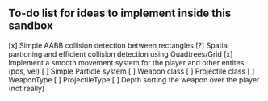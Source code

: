 ## To-do list for ideas to implement inside this sandbox

[x] Simple AABB collision detection between rectangles
[?] Spatial partioning and efficient collision detection using Quadtrees/Grid
[x] Implement a smooth movement system for the player and other entites. (pos, vel)
[ ] Simple Particle system
[ ] Weapon class
[ ] Projectile class
[ ] WeaponType
[ ] ProjectileType
[ ] Depth sorting the weapon over the player (not really)

